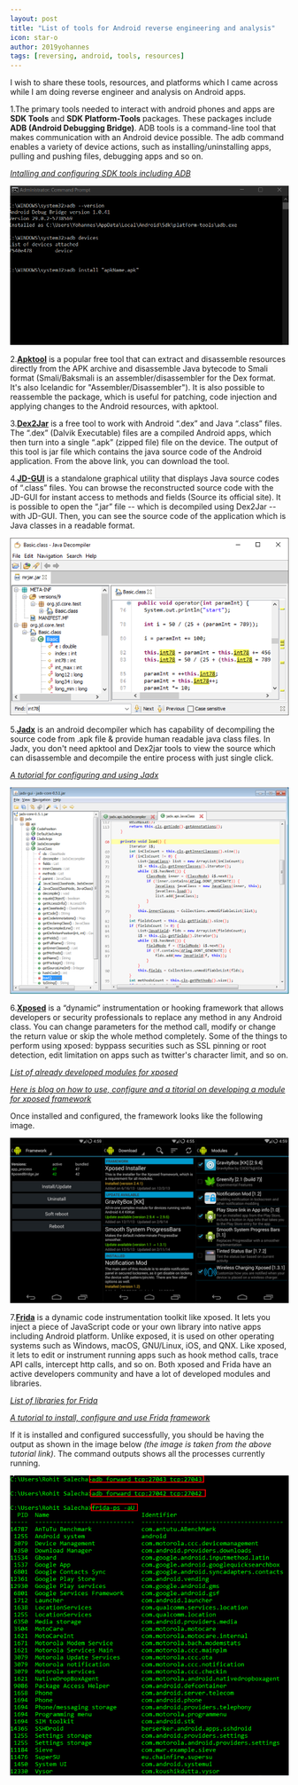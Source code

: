 ```yaml
---
layout: post
title: "List of tools for Android reverse engineering and analysis"
icon: star-o
author: 2019yohannes
tags: [reversing, android, tools, resources]
---
```


I wish to share these tools, resources, and platforms which I came across while I am doing reverse engineer and analysis on Android apps.

1.The primary tools needed to interact with android phones and apps are **SDK Tools** and **SDK Platform-Tools** packages. These packages include **ADB (Android Debugging Bridge)**.
ADB tools is a command-line tool that makes communication with an Android device possible. The adb command enables a variety of device actions, such as installing/uninstalling apps, pulling and pushing files, debugging apps and so on.

_[Intalling and configuring SDK tools including ADB](https://www.howtogeek.com/125769/how-to-install-and-use-abd-the-android-debug-bridge-utility/)_

![Adb command](/img/blog/adb.png)

2.**[Apktool](https://ibotpeaches.github.io/Apktool/)** is a popular free tool that can extract and disassemble resources directly from the APK archive and disassemble Java bytecode to Smali format (Smali/Baksmali is an assembler/disassembler for the Dex format. It's also Icelandic for "Assembler/Disassembler").
It is also possible to reassemble the package, which is useful for patching, code injection and applying changes to the Android resources, with apktool.

3.**[Dex2Jar](https://github.com/pxb1988/dex2jar)** is a free tool to work with Android “.dex” and Java “.class” files. The “.dex” (Dalvik Executable) files are a compiled Android apps, which then turn into a single “.apk” (zipped file) file on the device.
   The output of this tool is jar file which contains the java source code of the Android application. From the above link, you can download the tool.

4.**[JD-GUI](https://java-decompiler.github.io/)** is a standalone graphical utility that displays Java source codes of “.class” files. You can browse the reconstructed source code with the JD-GUI for instant access to methods and fields (Source its official site).
It is possible to open the “.jar” file -- which is decompiled using Dex2Jar -- with JD-GUI. Then, you can see the source code of the application which is Java classes in a readable format.

![JD-GUI](/img/blog/jd-gui.png)

5.**[Jadx]( https://github.com/skylot/jadx/releases)** is an android decompiler which has capability of decompiling the source code from .apk file & provide human readable java class files. 
In Jadx, you don't need apktool and Dex2jar tools to view the source which can disassemble and decompile the entire process with just single click.

_[A tutorial for configuring and using Jadx](http://nestedif.com/android-security/1-reverse-engineering-android-apk-using-jadx/)_

![jadx gui](/img/blog/jadx.png)

6.**[Xposed](https://repo.xposed.info/)** is a “dynamic” instrumentation or hooking framework that allows developers or security professionals to replace any method in any Android class.
You can change parameters for the method call, modify or change the return value or skip the whole method completely. Some of the things to perform using xposed: byppass securities such as SSL pinning or root detection,
edit limitation on apps such as twitter's character limit, and so on.

_[List of already developed modules for xposed](https://repo.xposed.info/module-overview)_

_[Here is blog on how to use, configure and a titorial on developing a module for xposed framework](https://binderfilter.github.io/xposed/)_

Once installed and configured, the framework looks like the following image.

![Xposed interface](/img/blog/xposed.png)

7.**[Frida](https://www.frida.re/docs/home/)** is a dynamic code instrumentation toolkit like xposed. It lets you inject a piece of JavaScript code or your own library into native apps including Android platform. Unlike exposed, it is used on other operating systems such as Windows, macOS, GNU/Linux, iOS, and QNX.
Like xposed, it lets to edit or instrument running apps such as hook method calls, trace API calls, intercept http calls, and so on. 
Both xposed and Frida have an active developers community and have a lot of developed modules and libraries. 

_[List of libraries for Frida](https://github.com/dweinstein/awesome-frida)_

_[A tutorial to install, configure and use Frida framework](https://www.notsosecure.com/pentesting-android-apps-using-frida/)_

If it is installed and configured successfully, you should be having the output as shown in the image below _(the image is taken from the above tutorial link)_. The command outputs shows all the processes currently running.

![frida communicating with andoird phone from windows machine](/img/blog/frida.png)


   
